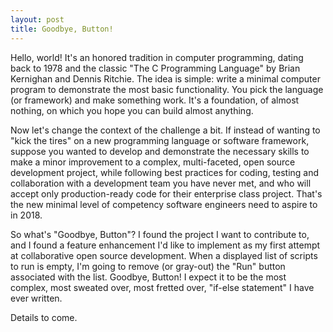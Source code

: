 ```yaml
---
layout: post
title: Goodbye, Button!
---
```


Hello, world!  It's an honored tradition in computer programming, dating back to 1978 and the classic "The C Programming Language" by Brian Kernighan and Dennis Ritchie.  The idea is simple:  write a minimal computer program to demonstrate the most basic functionality.  You pick the language (or framework) and make something work.  It's a foundation, of almost nothing, on which you hope you can build almost anything.

Now let's change the context of the challenge a bit. If instead of wanting to  "kick the tires" on a new programming language or software framework, suppose you wanted to develop and demonstrate the necessary skills to make a minor improvement to a complex, multi-faceted, open source development project, while following best practices for coding, testing and collaboration with a development team you have never met, and who will accept only production-ready code for their enterprise class project.  That's the new minimal level of competency software engineers need to aspire to in 2018.

So what's "Goodbye, Button"?  I found the project I want to contribute to, and I found a feature enhancement I'd like to implement as my first attempt at collaborative open source development.  When a displayed list of scripts to run is empty, I'm going to remove (or gray-out) the "Run" button associated with the list.  Goodbye, Button!  I expect it to be the most complex, most sweated over, most fretted over, "if-else statement" I have ever written.

Details to come.
